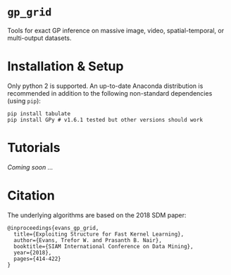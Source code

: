 # `gp_grid`
Tools for exact GP inference on massive image, video, spatial-temporal, or multi-output datasets.

# Installation & Setup
Only python 2 is supported.
An up-to-date Anaconda distribution is recommended in addition to the following non-standard dependencies (using `pip`):
```
pip install tabulate
pip install GPy # v1.6.1 tested but other versions should work
```

# Tutorials
*Coming soon ...*

# Citation
The underlying algorithms are based on the 2018 SDM paper:

```
@inproceedings{evans_gp_grid,
  title={Exploiting Structure for Fast Kernel Learning},
  author={Evans, Trefor W. and Prasanth B. Nair},
  booktitle={SIAM International Conference on Data Mining},
  year={2018},
  pages={414-422}
}
```
